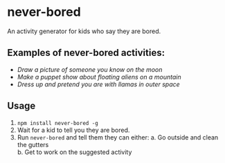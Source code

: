 # never-bored

An activity generator for kids who say they are bored.

## Examples of never-bored activities:

- _Draw a picture of someone you know on the moon_
- _Make a puppet show about floating aliens on a mountain_
- _Dress up and pretend you are with llamas in outer space_

## Usage

1. `npm install never-bored -g`
2. Wait for a kid to tell you they are bored.
3. Run `never-bored` and tell them they can either:
  a. Go outside and clean the gutters  
  b. Get to work on the suggested activity

